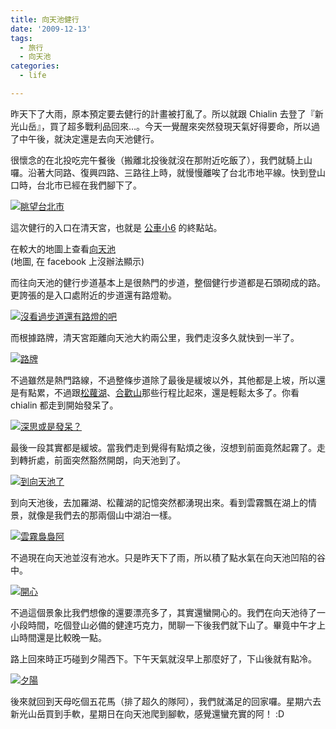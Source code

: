 ```yaml
---
title: 向天池健行
date: '2009-12-13'
tags:
  - 旅行
  - 向天池
categories:
  - life

---
```

昨天下了大雨，原本預定要去健行的計畫被打亂了。所以就跟 Chialin 去登了『新光山岳』，買了超多戰利品回來…。今天一覺醒來突然發現天氣好得要命，所以過了中午後，就決定還是去向天池健行。  
  
很懷念的在北投吃完午餐後（搬離北投後就沒在那附近吃飯了），我們就騎上山囉。沿著大同路、復興四路、三路往上時，就慢慢離唉了台北市地平線。快到登山口時，台北市已經在我們腳下了。  
  
[![眺望台北市](images/0.jpg)](http://www.flickr.com/photos/yurenju/4181461788/ "Flickr 上 yurenju 的 眺望台北市")  
  
  
  
這次健行的入口在清天宮，也就是 [公車小6](http://www.taipeibus.taipei.gov.tw/emap/program/html/bus_cnt.asp?s=%A4p6) 的終點站。  
  
  
在較大的地圖上查看[向天池](http://maps.google.com.tw/maps/ms?ie=UTF8&hl=zh-TW&brcurrent=3,0x3442ae17715a4b9f:0xbaeaecff55cfad73,0,0x3442ac6c9e3bc587:0xfbdf07e4b530c0a4&msa=0&msid=102940795217138094975.00047a258c0f0eae6fcf6&ll=25.167271,121.500807&spn=0.015537,0.034289&z=15&source=embed)  
(地圖, 在 facebook 上沒辦法顯示)  
  
而往向天池的健行步道基本上是很熱門的步道，整個健行步道都是石頭砌成的路。更誇張的是入口處附近的步道還有路燈勒。  
  
[![沒看過步道還有路燈的吧](images/1.jpg)](http://www.flickr.com/photos/yurenju/4180715871/ "Flickr 上 yurenju 的 沒看過步道還有路燈的吧")  
  
而根據路牌，清天宮距離向天池大約兩公里，我們走沒多久就快到一半了。  
  
[![路牌](images/2.jpg)](http://www.flickr.com/photos/yurenju/4180716319/ "Flickr 上 yurenju 的 路牌")  
  
不過雖然是熱門路線，不過整條步道除了最後是緩坡以外，其他都是上坡，所以還是有點累，不過跟[松蘿湖](http://yurenju.blogspot.com/search/label/%E6%9D%BE%E8%98%BF%E6%B9%96)、[合歡山](http://yurenju.blogspot.com/2009/09/blog-post.html)那些行程比起來，還是輕鬆太多了。你看 chialin 都走到開始發呆了。  
  
[![深思或是發呆？](images/3.jpg)](http://www.flickr.com/photos/yurenju/4181480014/ "Flickr 上 yurenju 的 深思或是發呆？")  
  
最後一段其實都是緩坡。當我們走到覺得有點煩之後，沒想到前面竟然起霧了。走到轉折處，前面突然豁然開朗，向天池到了。  
  
[![到向天池了](images/4.jpg)](http://www.flickr.com/photos/yurenju/4180717223/ "Flickr 上 yurenju 的 到向天池了")  
  
到向天池後，去加羅湖、松蘿湖的記憶突然都湧現出來。看到雲霧飄在湖上的情景，就像是我們去的那兩個山中湖泊一樣。  
  
[![雲霧裊裊阿](images/5.jpg)](http://www.flickr.com/photos/yurenju/4181480946/ "Flickr 上 yurenju 的 雲霧裊裊阿")  
  
不過現在向天池並沒有池水。只是昨天下了雨，所以積了點水氣在向天池凹陷的谷中。  
  
[![開心](images/6.jpg)](http://www.flickr.com/photos/yurenju/4180718127/ "Flickr 上 yurenju 的 開心")  
  
不過這個景象比我們想像的還要漂亮多了，其實還蠻開心的。我們在向天池待了一小段時間，吃個登山必備的健達巧克力，閒聊一下後我們就下山了。畢竟中午才上山時間還是比較晚一點。  
  
路上回來時正巧碰到夕陽西下。下午天氣就沒早上那麼好了，下山後就有點冷。  
  
[![夕陽](images/7.jpg)](http://www.flickr.com/photos/yurenju/4180718311/ "Flickr 上 yurenju 的 夕陽")  
  
後來就回到天母吃個五花馬（排了超久的隊阿），我們就滿足的回家囉。星期六去新光山岳買到手軟，星期日在向天池爬到腳軟，感覺還蠻充實的阿！ :D